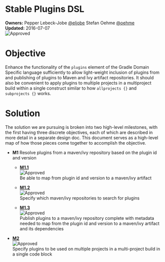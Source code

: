 # Stable Plugins DSL

**Owners:**
Pepper Lebeck-Jobe [@eljobe](https://github.com/eljobe)
Stefan Oehme [@oehme](https://github.com/oehme)   
**Updated:** 2016-07-07   
![Approved](https://img.shields.io/badge/design-approved-green.svg)

# Objective

Enhance the functionality of the `plugins` element of the Gradle Domain Specific language sufficiently to
allow light-weight inclusion of plugins from and publishing of plugins to Maven and Ivy artifact repositories.
It should also be convenient to apply plugins to multiple projects in a multiproject build within a single construct
similar to how `allprojects {}` and `subprojects {}` works.

# Solution

The solution we are pursuing is broken into two high-level milestones, with the first having three discrete objectives,
each of which are described in more detail in a separate design doc. This document serves as a high-level map of how those
pieces come together to accomplish the objective.

* **M1** Resolve plugins from a maven/ivy repository based on the plugin id and version

    * **[M1.1](M1.1.md)**   
      ![Approved](https://img.shields.io/badge/design-approved-green.svg)   
      Be able to map from plugin id and version to a maven/ivy artifact

    * **[M1.2](M1.2.md)**   
      ![Approved](https://img.shields.io/badge/design-approved-green.svg)   
      Specify which maven/ivy repositories to search for plugins

    * **[M1.3](M1.3.md)**   
      ![Approved](https://img.shields.io/badge/design-approved-green.svg)   
      Publish plugins to a maven/ivy repository complete with metadata needed to map from the plugin id and version to a maven/ivy artifact and its dependencies

* **[M2](M2.md)**   
  ![Approved](https://img.shields.io/badge/design-approved-green.svg)   
  Specify plugins to be used on multiple projects in a multi-project build in a single code block
